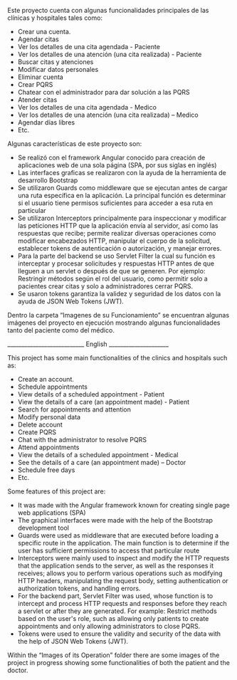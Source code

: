 Este proyecto cuenta con algunas funcionalidades principales de las clínicas y hospitales tales como:
-	Crear una cuenta.
-	Agendar citas
-	Ver los detalles de una cita agendada - Paciente
-	Ver los detalles de una atención (una cita realizada) - Paciente
-	Buscar citas y atenciones
-	Modificar datos personales
-	Eliminar cuenta
-	Crear PQRS
-	Chatear con el administrador para dar solución a las PQRS
-	Atender citas
-	Ver los detalles de una cita agendada - Medico
-	Ver los detalles de una atención (una cita realizada) – Medico
-	Agendar días libres
-	Etc.

Algunas características de este proyecto son:
-	Se realizó con el framework Angular conocido para creación de aplicaciones web de una sola página (SPA, por sus siglas en inglés)
-	Las interfaces graficas se realizaron con la ayuda de la herramienta de desarrollo Bootstrap
-	Se utilizaron Guards como middleware que se ejecutan antes de cargar una ruta específica en la aplicación. La principal función es determinar si el usuario tiene permisos suficientes para acceder a esa ruta en particular 
-	Se utilizaron Interceptors principalmente para inspeccionar y modificar las peticiones HTTP que la aplicación envía al servidor, así como las respuestas que recibe; permite realizar diversas operaciones como modificar encabezados HTTP, manipular el cuerpo de la solicitud, establecer tokens de autenticación o autorización, y manejar errores.
- Para la parte del backend se uso Servlet Filter la cual su función es interceptar y procesar solicitudes y respuestas HTTP antes de que lleguen a un servlet o después de que se generen. Por ejemplo: Restringir métodos según el rol del usuario, como permitir solo a pacientes crear citas y solo a administradores cerrar PQRS.
-	Se usaron tokens garantiza la validez y seguridad de los datos con la ayuda de JSON Web Tokens (JWT). 

Dentro la carpeta “Imagenes de su Funcionamiento” se encuentran algunas imágenes del proyecto en ejecución mostrando algunas funcionalidades tanto del paciente como del médico.

___________________________ English _____________________

This project has some main functionalities of the clinics and hospitals such as:

-	Create an account.
-	Schedule appointments
- View details of a scheduled appointment - Patient
- View the details of a care (an appointment made) - Patient
- Search for appointments and attention
- Modify personal data
-	Delete account
- Create PQRS
- Chat with the administrator to resolve PQRS
- Attend appointments
- View the details of a scheduled appointment - Medical
- See the details of a care (an appointment made) – Doctor
- Schedule free days
-	Etc.

Some features of this project are:

- It was made with the Angular framework known for creating single page web applications (SPA)
- The graphical interfaces were made with the help of the Bootstrap development tool
- Guards were used as middleware that are executed before loading a specific route in the application. The main function is to determine if the user has sufficient permissions to access that particular route
- Interceptors were mainly used to inspect and modify the HTTP requests that the application sends to the server, as well as the responses it receives; allows you to perform various operations such as modifying HTTP headers, manipulating the request body, setting authentication or authorization tokens, and handling errors.
- For the backend part, Servlet Filter was used, whose function is to intercept and process HTTP requests and responses before they reach a servlet or after they are generated. For example: Restrict methods based on the user's role, such as allowing only patients to create appointments and only allowing administrators to close PQRS.
- Tokens were used to ensure the validity and security of the data with the help of JSON Web Tokens (JWT).

Within the “Images of its Operation” folder there are some images of the project in progress showing some functionalities of both the patient and the doctor.
